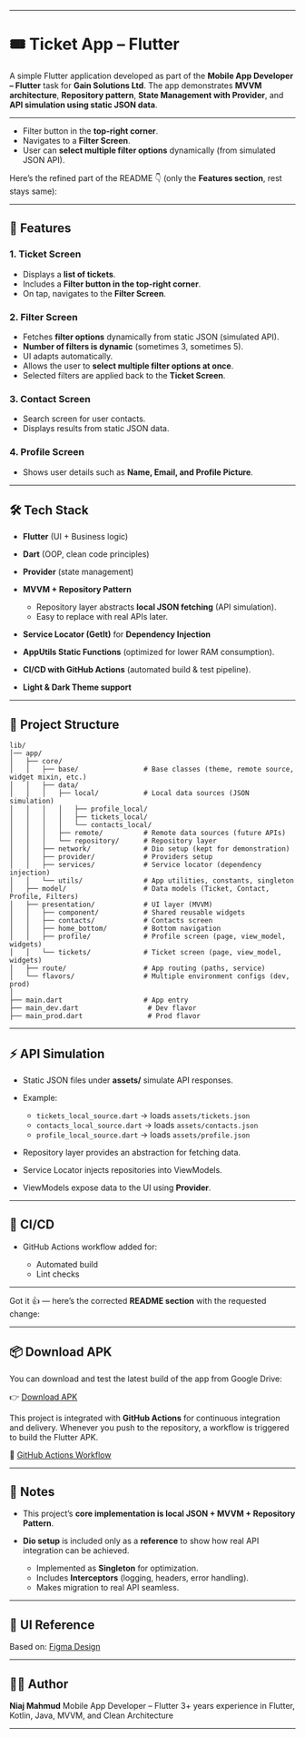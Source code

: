 
---

# 🎟️ Ticket App – Flutter

A simple Flutter application developed as part of the **Mobile App Developer – Flutter** task for **Gain Solutions Ltd**.
The app demonstrates **MVVM architecture**, **Repository pattern**, **State Management with Provider**, and **API simulation using static JSON data**.

---

* Filter button in the **top-right corner**.
* Navigates to a **Filter Screen**.
* User can **select multiple filter options** dynamically (from simulated JSON API).

Here’s the refined part of the README 👇 (only the **Features section**, rest stays same):

---

## 🚀 Features

### 1. Ticket Screen

* Displays a **list of tickets**.
* Includes a **Filter button in the top-right corner**.
* On tap, navigates to the **Filter Screen**.

### 2. Filter Screen

* Fetches **filter options** dynamically from static JSON (simulated API).
* **Number of filters is dynamic** (sometimes 3, sometimes 5).
* UI adapts automatically.
* Allows the user to **select multiple filter options at once**.
* Selected filters are applied back to the **Ticket Screen**.

### 3. Contact Screen

* Search screen for user contacts.
* Displays results from static JSON data.

### 4. Profile Screen

* Shows user details such as **Name, Email, and Profile Picture**.

---


## 🛠️ Tech Stack

* **Flutter** (UI + Business logic)
* **Dart** (OOP, clean code principles)
* **Provider** (state management)
* **MVVM + Repository Pattern**

  * Repository layer abstracts **local JSON fetching** (API simulation).
  * Easy to replace with real APIs later.
* **Service Locator (GetIt)** for **Dependency Injection**
* **AppUtils Static Functions** (optimized for lower RAM consumption).
* **CI/CD with GitHub Actions** (automated build & test pipeline).
* **Light & Dark Theme support** 


---

## 📂 Project Structure

```
lib/
│── app/
│   ├── core/
│   │   ├── base/                # Base classes (theme, remote source, widget mixin, etc.)
│   │   ├── data/
│   │   │   ├── local/           # Local data sources (JSON simulation)
│   │   │   │   ├── profile_local/
│   │   │   │   ├── tickets_local/
│   │   │   │   └── contacts_local/
│   │   │   ├── remote/          # Remote data sources (future APIs)
│   │   │   └── repository/      # Repository layer
│   │   ├── network/             # Dio setup (kept for demonstration)
│   │   ├── provider/            # Providers setup
│   │   ├── services/            # Service locator (dependency injection)
│   │   └── utils/               # App utilities, constants, singleton
│   ├── model/                   # Data models (Ticket, Contact, Profile, Filters)
│   ├── presentation/            # UI layer (MVVM)
│   │   ├── component/           # Shared reusable widgets
│   │   ├── contacts/            # Contacts screen
│   │   ├── home_bottom/         # Bottom navigation
│   │   ├── profile/             # Profile screen (page, view_model, widgets)
│   │   └── tickets/             # Ticket screen (page, view_model, widgets)
│   ├── route/                   # App routing (paths, service)
│   └── flavors/                 # Multiple environment configs (dev, prod)
│
├── main.dart                    # App entry
├── main_dev.dart                 # Dev flavor
├── main_prod.dart                # Prod flavor
```

---

## ⚡ API Simulation

* Static JSON files under **assets/** simulate API responses.
* Example:

  * `tickets_local_source.dart` → loads `assets/tickets.json`
  * `contacts_local_source.dart` → loads `assets/contacts.json`
  * `profile_local_source.dart` → loads `assets/profile.json`
* Repository layer provides an abstraction for fetching data.
* Service Locator injects repositories into ViewModels.
* ViewModels expose data to the UI using **Provider**.

---

## 🔄 CI/CD

* GitHub Actions workflow added for:

  * Automated build
  * Lint checks

---

Got it 👍 — here’s the corrected **README section** with the requested change:

---



## 📦 Download APK

You can download and test the latest build of the app from Google Drive:

👉 [Download APK](https://drive.google.com/your-apk-link-here)

This project is integrated with **GitHub Actions** for continuous integration and delivery.
Whenever you push to the repository, a workflow is triggered to build the Flutter APK.

🔗 [GitHub Actions Workflow](https://github.com/your-repo/actions)


---



## 📌 Notes

* This project’s **core implementation is local JSON + MVVM + Repository Pattern**.
* **Dio setup** is included only as a **reference** to show how real API integration can be achieved.

  * Implemented as **Singleton** for optimization.
  * Includes **Interceptors** (logging, headers, error handling).
  * Makes migration to real API seamless.

---

## 📸 UI Reference

Based on: [Figma Design](https://www.figma.com/design/7fwf4IQMfmxI4ZAvOpndCJ/Design-Task-for-Flutter-Dev?m=auto&t=u434GodirhhEjVk8-1)

---

## 👨‍💻 Author

**Niaj Mahmud**
Mobile App Developer – Flutter
3+ years experience in Flutter, Kotlin, Java, MVVM, and Clean Architecture

---


